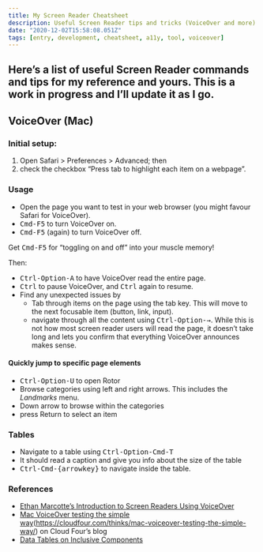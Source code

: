 ```yaml
---
title: My Screen Reader Cheatsheet
description: Useful Screen Reader tips and tricks (VoiceOver and more) for my reference and yours
date: "2020-12-02T15:58:08.051Z"
tags: [entry, development, cheatsheet, a11y, tool, voiceover]
---
```

Here’s a list of useful Screen Reader commands and tips for my reference and yours. This is a work in progress and I’ll update it as I go.
---

## VoiceOver (Mac)

### Initial setup:

1. Open Safari > Preferences > Advanced; then 
1. check the checkbox “Press tab to highlight each item on a webpage”.

### Usage

- Open the page you want to test in your web browser (you might favour Safari for VoiceOver).
- <kbd>Cmd-F5</kbd> to turn VoiceOver on.
- <kbd>Cmd-F5</kbd> (again) to turn VoiceOver off.

Get <kbd>Cmd-F5</kbd> for “toggling on and off” into your muscle memory!

Then:

- <kbd>Ctrl-Option-A</kbd> to have VoiceOver read the entire page.
- <kbd>Ctrl</kbd> to pause VoiceOver, and <kbd>Ctrl</kbd> again to resume.
- Find any unexpected issues by
  - Tab through items on the page using the tab key. This will move to the next focusable item (button, link, input).
  - navigate through all the content using <kbd>Ctrl-Option-→</kbd>. While this is not how most screen reader users will read the page, it doesn’t take long and lets you confirm that everything VoiceOver announces makes sense.

#### Quickly jump to specific page elements

- <kbd>Ctrl-Option-U</kbd> to open Rotor
- Browse categories using left and right arrows. This includes the _Landmarks_ menu.
- Down arrow to browse within the categories
- press Return to select an item

### Tables
- Navigate to a table using <kbd>Ctrl-Option-Cmd-T<kbd>
- It should read a caption and give you info about the size of the table
- <kbd>Ctrl-Cmd-{arrowkey}</kbd> to navigate inside the table.

### References

- [Ethan Marcotte’s Introduction to Screen Readers Using VoiceOver](https://thegymnasium.com/take5/introduction-to-screen-readers-using-voiceover)
- [Mac VoiceOver testing the simple way](https://cloudfour.com/thinks/mac-voiceover-testing-the-simple-way/)(https://cloudfour.com/thinks/mac-voiceover-testing-the-simple-way/) on Cloud Four’s blog
- [Data Tables on Inclusive Components](https://inclusive-components.design/data-tables/)
